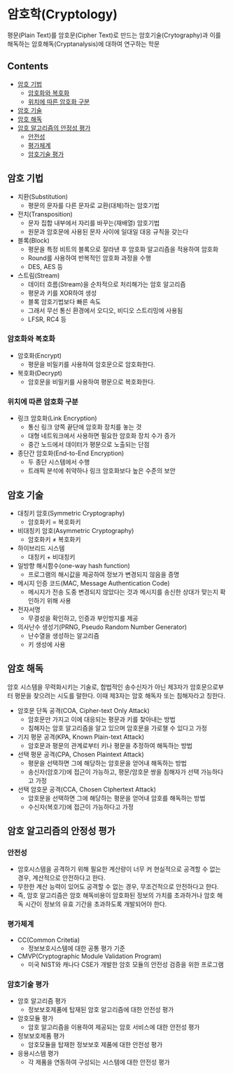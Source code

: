 암호학(Cryptology)
===

평문(Plain Text)를 암호문(Cipher Text)로 만드는 암호기술(Crytography)과 이를 해독하는 암호해독(Cryptanalysis)에 대하여 연구하는 학문

Contents
---

- [암호 기법](#암호-기법)
  - [암호화와 복호화](#암호화와-복호화)
  - [위치에 따른 암호화 구분](#위치에-따른-암호화-구분)
- [암호 기술](#암호-기술)
- [암호 해독](#암호-해독)
- [암호 알고리즘의 안정성 평가](#암호-알고리즘의-안정성-평가)
  - [안전성](#안전성)
  - [평가체계](#평가체계)
  - [암호기술 평가](#암호기술-평가)

암호 기법
---

- 치환(Substitution)
  - 평문의 문자를 다른 문자로 교환(대체)하는 암호기법
- 전치(Transposition)
  - 문자 집합 내부에서 자리를 바꾸는(재배열) 암호기법
  - 원문과 암호문에 사용된 문자 사이에 일대일 대응 규칙을 갖는다
- 블록(Block)
  - 평문을 특정 비트의 블록으로 잘라낸 후 암호화 알고리즘을 적용하여 암호화
  - Round를 사용하여 반복적인 암호화 과정을 수행
  - DES, AES 등
- 스트림(Stream)
  - 데이터 흐름(Stream)을 순차적으로 처리해가는 암호 알고리즘
  - 평문과 키를 XOR하여 생성
  - 블록 암호기법보다 빠른 속도
  - 그래서 무선 통신 환경에서 오디오, 비디오 스트리밍에 사용됨
  - LFSR, RC4 등

### 암호화와 복호화

- 암호화(Encrypt)
  - 평문을 비밀키를 사용하여 암호문으로 암호화한다.
- 복호화(Decrypt)
  - 암호문을 비밀키를 사용하여 평문으로 복호화한다.

### 위치에 따른 암호화 구분

- 링크 암호화(Link Encryption)
  - 통신 링크 양쪽 끝단에 암호화 장치를 놓는 것
  - 대형 네트워크에서 사용하면 필요한 암호화 장치 수가 증가
  - 중간 노드에서 데이터가 평문으로 노출되는 단점
- 종단간 암호화(End-to-End Encryption)
  - 두 종단 시스템에서 수행
  - 트래픽 분석에 취약하나 링크 암호화보다 높은 수준의 보안

암호 기술
---

- 대칭키 암호(Symmetric Cryptography)
  - 암호화키 = 복호화키
- 비대칭키 암호(Asymmetric Cryptography)
  - 암호화키 ≠ 복호화키
- 하이브리드 시스템
  - 대칭키 + 비대칭키
- 일방향 해시함수(one-way hash function)
  - 프로그램의 해시값을 제공하여 정보가 변경되지 않음을 증명
- 메시지 인증 코드(MAC, Message Authentication Code)
  - 메시지가 전송 도중 변경되지 않았다는 것과 메시지를 송신한 상대가 맞는지 확인하기 위해 사용
- 전자서명
  - 무결성을 확인하고, 인증과 부인방지를 제공
- 의사난수 생성기(PRNG, Pseudo Random Number Generator)
  - 난수열을 생성하는 알고리즘
  - 키 생성에 사용

암호 해독
---

암호 시스템을 무력화시키는 기술로, 합법적인 송수신자가 아닌 제3자가 암호문으로부터 평문을 찾으려는 시도를 말한다. 이때 제3자는 암호 해독자 또는 침해자라고 칭한다.

- 암호문 단독 공격(COA, Cipher-text Only Attack)
  - 암호문만 가지고 이에 대응되는 평문과 키를 찾아내는 방법
  - 침해자는 암호 알고리즘을 알고 있으며 암호문을 가로챌 수 있다고 가정
- 기지 평문 공격(KPA, Known Plain-text Attack)
  - 암호문과 평문의 관계로부터 키나 평문을 추정하여 해독하는 방법
- 선택 평문 공격(CPA, Chosen Plaintext Attack)
  - 평문을 선택하면 그에 해당하는 암호문을 얻어내 해독하는 방법
  - 송신자(암호기)에 접근이 가능하고, 평문/암호문 쌍을 침해자가 선택 가능하다고 가정
- 선택 암호문 공격(CCA, Chosen CIphertext Attack)
  - 암호문을 선택하면 그에 해당하는 평문을 얻어내 암호를 해독하는 방법
  - 수신자(복호기)에 접근이 가능하다고 가정

암호 알고리즘의 안정성 평가
---

### 안전성

- 암호시스템을 공격하기 위해 필요한 계산량이 너무 커 현실적으로 공격할 수 없는 경우, 계산적으로 안전하다고 한다.
- 무한한 계산 능력이 있어도 공격할 수 없는 경우, 무조건적으로 안전하다고 한다.
- 즉, 암호 알고리즘은 암호 해독비용이 암호화된 정보의 가치를 초과하거나 암호 해독 시간이 정보의 유효 기간을 초과하도록 개발되어야 한다.

### 평가체계

- CC(Common Critetia)
  - 정보보호시스템에 대한 공통 평가 기준
- CMVP(Cryptographic Module Validation Program)
  - 미국 NIST와 캐나다 CSE가 개발한 암호 모듈의 안전성 검증을 위한 프로그램

### 암호기술 평가

- 암호 알고리즘 평가
  - 정보보호제품에 탑재된 암호 알고리즘에 대한 안전성 평가
- 암호모듈 평가
  - 암호 알고리즘을 이용하여 제공되는 암호 서비스에 대한 안전성 평가
- 정보보호제품 평가
  - 암호모듈을 탑재한 정보보호 제품에 대한 안전성 평가
- 응용시스템 평가
  - 각 제품을 연동하여 구성되는 시스템에 대한 안전성 평가
